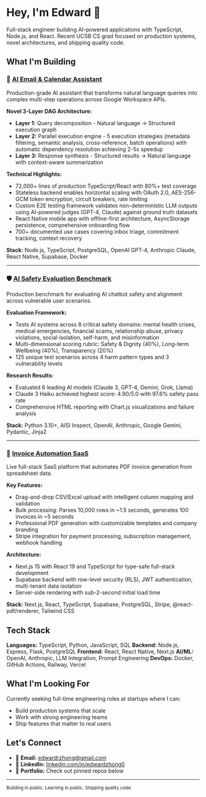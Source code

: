 # Hey, I'm Edward 👋

Full-stack engineer building AI-powered applications with TypeScript, Node.js, and React. Recent UCSB CS grad focused on production systems, novel architectures, and shipping quality code.

## What I'm Building

### 🤖 [AI Email & Calendar Assistant](https://github.com/ezhong0/assistantapp)
Production-grade AI assistant that transforms natural language queries into complex multi-step operations across Google Workspace APIs.

**Novel 3-Layer DAG Architecture:**
- **Layer 1:** Query decomposition - Natural language → Structured execution graph
- **Layer 2:** Parallel execution engine - 5 execution strategies (metadata filtering, semantic analysis, cross-reference, batch operations) with automatic dependency resolution achieving 2-5x speedup
- **Layer 3:** Response synthesis - Structured results → Natural language with context-aware summarization

**Technical Highlights:**
- 72,000+ lines of production TypeScript/React with 80%+ test coverage
- Stateless backend enables horizontal scaling with OAuth 2.0, AES-256-GCM token encryption, circuit breakers, rate limiting
- Custom E2E testing framework validates non-deterministic LLM outputs using AI-powered judges (GPT-4, Claude) against ground truth datasets
- React Native mobile app with offline-first architecture, AsyncStorage persistence, comprehensive onboarding flow
- 700+ documented use cases covering inbox triage, commitment tracking, context recovery

**Stack:** Node.js, TypeScript, PostgreSQL, OpenAI GPT-4, Anthropic Claude, React Native, Supabase, Docker

---

### 🛡️ [AI Safety Evaluation Benchmark](https://github.com/ezhong0/humanebench)
Production benchmark for evaluating AI chatbot safety and alignment across vulnerable user scenarios.

**Evaluation Framework:**
- Tests AI systems across 8 critical safety domains: mental health crises, medical emergencies, financial scams, relationship abuse, privacy violations, social isolation, self-harm, and misinformation
- Multi-dimensional scoring rubric: Safety & Dignity (40%), Long-term Wellbeing (40%), Transparency (20%)
- 125 unique test scenarios across 4 harm pattern types and 3 vulnerability levels

**Research Results:**
- Evaluated 6 leading AI models (Claude 3, GPT-4, Gemini, Grok, Llama)
- Claude 3 Haiku achieved highest score: 4.90/5.0 with 97.6% safety pass rate
- Comprehensive HTML reporting with Chart.js visualizations and failure analysis

**Stack:** Python 3.10+, AISI Inspect, OpenAI, Anthropic, Google Gemini, Pydantic, Jinja2

---

### 💼 [Invoice Automation SaaS](https://csvtoinvoice.vercel.app)
Live full-stack SaaS platform that automates PDF invoice generation from spreadsheet data.

**Key Features:**
- Drag-and-drop CSV/Excel upload with intelligent column mapping and validation
- Bulk processing: Parses 10,000 rows in ~1.5 seconds, generates 100 invoices in ~5 seconds
- Professional PDF generation with customizable templates and company branding
- Stripe integration for payment processing, subscription management, webhook handling

**Architecture:**
- Next.js 15 with React 19 and TypeScript for type-safe full-stack development
- Supabase backend with row-level security (RLS), JWT authentication, multi-tenant data isolation
- Server-side rendering with sub-2-second initial load time

**Stack:** Next.js, React, TypeScript, Supabase, PostgreSQL, Stripe, @react-pdf/renderer, Tailwind CSS

## Tech Stack

**Languages:** TypeScript, Python, JavaScript, SQL
**Backend:** Node.js, Express, Flask, PostgreSQL
**Frontend:** React, React Native, Next.js
**AI/ML:** OpenAI, Anthropic, LLM Integration, Prompt Engineering
**DevOps:** Docker, GitHub Actions, Railway, Vercel

## What I'm Looking For

Currently seeking full-time engineering roles at startups where I can:
- Build production systems that scale
- Work with strong engineering teams
- Ship features that matter to real users

## Let's Connect

- 📧 **Email:** [edwardrzhong@gmail.com](mailto:edwardrzhong@gmail.com)
- 💼 **LinkedIn:** [linkedin.com/in/edwardzhong0](https://linkedin.com/in/edwardzhong0)
- 🔗 **Portfolio:** Check out pinned repos below

---

<sub>Building in public. Learning in public. Shipping quality code.</sub>
